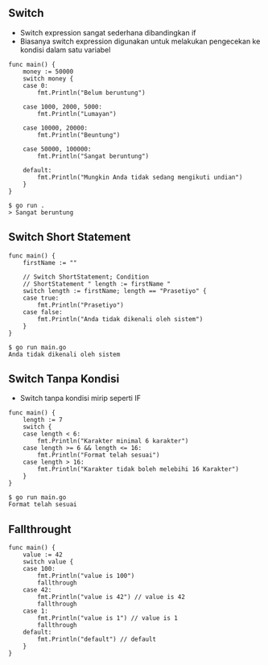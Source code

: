 ## Switch
- Switch expression sangat sederhana dibandingkan if
- Biasanya switch expression digunakan untuk melakukan pengecekan ke kondisi dalam satu variabel
``` golang
func main() {
	money := 50000
	switch money {
	case 0:
		fmt.Println("Belum beruntung")

	case 1000, 2000, 5000:
		fmt.Println("Lumayan")

	case 10000, 20000:
		fmt.Println("Beuntung")

	case 50000, 100000:
		fmt.Println("Sangat beruntung")

	default:
		fmt.Println("Mungkin Anda tidak sedang mengikuti undian")
	}
}
```
```
$ go run .
> Sangat beruntung
```

## Switch Short Statement
``` golang
func main() {
	firstName := ""
	
	// Switch ShortStatement; Condition
	// ShortStatement " length := firstName "
	switch length := firstName; length == "Prasetiyo" {
	case true:
		fmt.Println("Prasetiyo")
	case false:
		fmt.Println("Anda tidak dikenali oleh sistem")
	}
}
```
```
$ go run main.go
Anda tidak dikenali oleh sistem
```

## Switch Tanpa Kondisi
- Switch tanpa kondisi mirip seperti IF
```golang
func main() {
	length := 7
	switch {
	case length < 6:
		fmt.Println("Karakter minimal 6 karakter")
	case length >= 6 && length <= 16:
		fmt.Println("Format telah sesuai")
	case length > 16:
		fmt.Println("Karakter tidak boleh melebihi 16 Karakter")
	}
}
```
```
$ go run main.go
Format telah sesuai
```

## Fallthrought
``` golang
func main() {
	value := 42
	switch value {
	case 100:
		fmt.Println("value is 100")
		fallthrough
	case 42:
		fmt.Println("value is 42") // value is 42
		fallthrough
	case 1:
		fmt.Println("value is 1") // value is 1
		fallthrough
	default:
		fmt.Println("default") // default
	}
}
```
